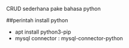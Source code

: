 CRUD sederhana pake bahasa python

##perintah install python 
- apt install python3-pip
- mysql connector : mysql-connector-python
